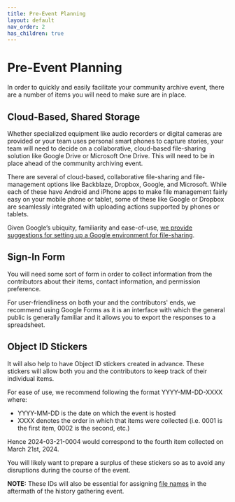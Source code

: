 ```yaml
---
title: Pre-Event Planning
layout: default
nav_order: 2
has_children: true
---
```


# Pre-Event Planning

In order to quickly and easily facilitate your community archive event, there are a number of items you will need to make sure are in place. 

## Cloud-Based, Shared Storage
Whether specialized equipment like audio recorders or digital cameras are provided or your team uses personal smart phones to capture stories, your team will need to decide on a collaborative, cloud-based file-sharing solution like Google Drive or Microsoft One Drive. This will need to be in place ahead of the community archiving event. 

There are several of cloud-based, collaborative file-sharing and file-management options like Backblaze, Dropbox, Google, and Microsoft. While each of these have Android and iPhone apps to make file management fairly easy on your mobile phone or tablet, some of these like Google or Dropbox are seamlessly integrated with uploading actions supported by phones or tablets. 

Given Google’s ubiquity, familiarity and ease-of-use, [we provide suggestions for setting up a Google environment for file-sharing](googleFileSharing.md). 

## Sign-In Form 

You will need some sort of form in order to collect information from the contributors about their items, contact information, and permission preference.

For user-friendliness on both your and the contributors' ends, we recommend using Google Forms as it is an interface with which the general public is generally familiar and it allows you to export the responses to a spreadsheet. 

## Object ID Stickers 

It will also help to have Object ID stickers created in advance. These stickers will allow both you and the contributors to keep track of their individual items. 

For ease of use, we recommend following the format YYYY-MM-DD-XXXX where:

- YYYY-MM-DD is the date on which the event is hosted
- XXXX denotes the order in which that items were collected (i.e. 0001 is the first item, 0002 is the second, etc.) 

Hence 2024-03-21-0004 would correspond to the fourth item collected on March 21st, 2024.

You will likely want to prepare a surplus of these stickers so as to avoid any disruptions during the course of the event. 

**NOTE:** These IDs will also be essential for assigning [file names]({{site.url}}{{site.baseurl}}/docs/postEvent/naming/naming.html) in the aftermath of the history gathering event. 
